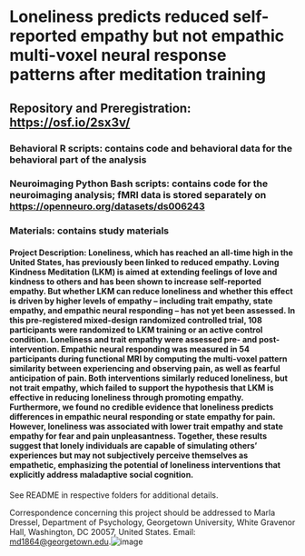 # Loneliness predicts reduced self-reported empathy but not empathic multi-voxel neural response patterns after meditation training
## Repository and Preregistration: https://osf.io/2sx3v/

### Behavioral R scripts: contains code and behavioral data for the behavioral part of the analysis
### Neuroimaging Python Bash scripts: contains code for the neuroimaging analysis; fMRI data is stored separately on https://openneuro.org/datasets/ds006243
### Materials: contains study materials

#### Project Description: Loneliness, which has reached an all-time high in the United States, has previously been linked to reduced empathy. Loving Kindness Meditation (LKM) is aimed at extending feelings of love and kindness to others and has been shown to increase self-reported empathy. But whether LKM can reduce loneliness and whether this effect is driven by higher levels of empathy – including trait empathy, state empathy, and empathic neural responding – has not yet been assessed. In this pre-registered mixed-design randomized controlled trial, 108 participants were randomized to LKM training or an active control condition. Loneliness and trait empathy were assessed pre- and post-intervention. Empathic neural responding was measured in 54 participants during functional MRI by computing the multi-voxel pattern similarity between experiencing and observing pain, as well as fearful anticipation of pain. Both interventions similarly reduced loneliness, but not trait empathy, which failed to support the hypothesis that LKM is effective in reducing loneliness through promoting empathy. Furthermore, we found no credible evidence that loneliness predicts differences in empathic neural responding or state empathy for pain. However, loneliness was associated with lower trait empathy and state empathy for fear and pain unpleasantness. Together, these results suggest that lonely individuals are capable of simulating others’ experiences but may not subjectively perceive themselves as empathetic, emphasizing the potential of loneliness interventions that explicitly address maladaptive social cognition.

See README in respective folders for additional details.

Correspondence concerning this project should be addressed to Marla Dressel, Department of Psychology, Georgetown University, White Gravenor Hall, Washington, DC 20057, United States. Email: md1864@georgetown.edu.![image](https://github.com/user-attachments/assets/46a46aed-5969-4524-a078-1a6ee144bbed)

